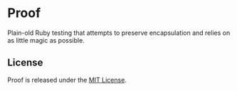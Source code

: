 # Proof

Plain-old Ruby testing that attempts to preserve encapsulation and relies on as little magic as possible.

## License

Proof is released under the [MIT License](http://www.opensource.org/licenses/MIT).

